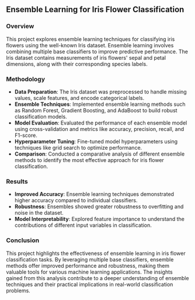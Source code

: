 ## Ensemble Learning for Iris Flower Classification

### Overview
This project explores ensemble learning techniques for classifying iris flowers using the well-known Iris dataset. Ensemble learning involves combining multiple base classifiers to improve predictive performance. The Iris dataset contains measurements of iris flowers' sepal and petal dimensions, along with their corresponding species labels.

### Methodology
- **Data Preparation**: The Iris dataset was preprocessed to handle missing values, scale features, and encode categorical labels.
- **Ensemble Techniques**: Implemented ensemble learning methods such as Random Forest, Gradient Boosting, and AdaBoost to build robust classification models.
- **Model Evaluation**: Evaluated the performance of each ensemble model using cross-validation and metrics like accuracy, precision, recall, and F1-score.
- **Hyperparameter Tuning**: Fine-tuned model hyperparameters using techniques like grid search to optimize performance.
- **Comparison**: Conducted a comparative analysis of different ensemble methods to identify the most effective approach for iris flower classification.

### Results
- **Improved Accuracy**: Ensemble learning techniques demonstrated higher accuracy compared to individual classifiers.
- **Robustness**: Ensembles showed greater robustness to overfitting and noise in the dataset.
- **Model Interpretability**: Explored feature importance to understand the contributions of different input variables in classification.

### Conclusion
This project highlights the effectiveness of ensemble learning in iris flower classification tasks. By leveraging multiple base classifiers, ensemble methods offer improved performance and robustness, making them valuable tools for various machine learning applications. The insights gained from this analysis contribute to a deeper understanding of ensemble techniques and their practical implications in real-world classification problems.

